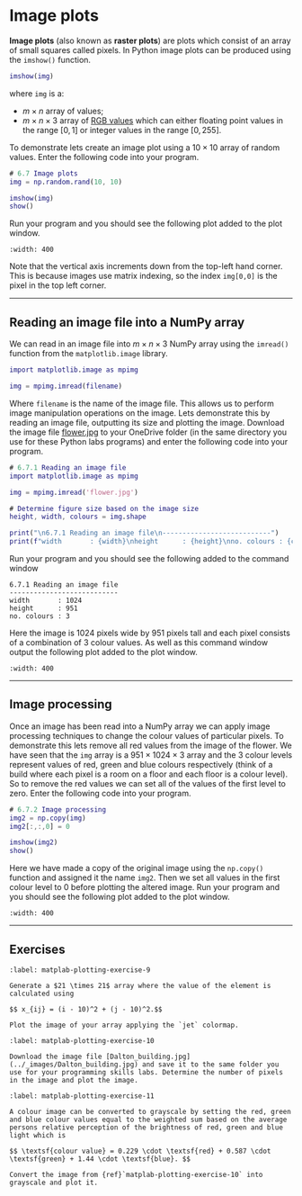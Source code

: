# Image plots

**Image plots** (also known as **raster plots**) are plots which consist of an array of small squares called pixels. In Python image plots can be produced using the `imshow()` function.

```matlab
imshow(img)
```

where `img` is a:

- $m\times n$ array of values;
- $m \times n \times 3$ array of <a href="https://en.wikipedia.org/wiki/RGB_color_model" target="_blank">RGB values</a> which can either floating point values in the range $[0,1]$ or integer values in the range $[0,255]$.

To demonstrate lets create an image plot using a $10 \times 10$ array of random values. Enter the following code into your program.

```matlab
# 6.7 Image plots
img = np.random.rand(10, 10)

imshow(img)
show()
```

Run your program and you should see the following plot added to the plot window.

```{figure} ../_images/6_Image_plots_1.png
:width: 400
```

Note that the vertical axis increments down from the top-left hand corner. This is because images use matrix indexing, so the index `img[0,0]` is the pixel in the top left corner.

---

## Reading an image file into a NumPy array

We can read in an image file into $m\times n \times 3$ NumPy array using the `imread()` function from the `matplotlib.image` library.

```matlab
import matplotlib.image as mpimg 

img = mpimg.imread(filename)
```

Where `filename` is the name of the image file. This allows us to perform image manipulation operations on the image. Lets demonstrate this by reading an image file, outputting its size and plotting the image. Download the image file [flower.jpg](../_images/flower.jpg) to your OneDrive folder (in the same directory you use for these Python labs programs) and enter the following code into your program.

```matlab
# 6.7.1 Reading an image file
import matplotlib.image as mpimg

img = mpimg.imread('flower.jpg')

# Determine figure size based on the image size
height, width, colours = img.shape

print("\n6.7.1 Reading an image file\n---------------------------")
print(f"width       : {width}\nheight      : {height}\nno. colours : {colours}")
```

Run your program and you should see the following added to the command window

```text
6.7.1 Reading an image file
---------------------------
width       : 1024
height      : 951
no. colours : 3
```

Here the image is 1024 pixels wide by 951 pixels tall and each pixel consists of a combination of 3 colour values. As well as this command window output the following plot added to the plot window.

```{figure} ../_images/6_Image_plots_2.png
:width: 400
```

---

## Image processing

Once an image has been read into a NumPy array we can apply image processing techniques to change the colour values of particular pixels. To demonstrate this lets remove all red values from the image of the flower. We have seen that the `img` array is a $951 \times 1024 \times 3$ array and the 3 colour levels represent values of red, green and blue colours respectively (think of a build where each pixel is a room on a floor and each floor is a colour level). So to remove the red values we can set all of the values of the first level to zero. Enter the following code into your program.

```matlab
# 6.7.2 Image processing
img2 = np.copy(img)
img2[:,:,0] = 0

imshow(img2)
show()
```

Here we have made a copy of the original image using the `np.copy()` function and assigned it the name `img2`. Then we set all values in the first colour level to 0 before plotting the altered image. Run your program and you should see the following plot added to the plot window.

```{figure} ../_images/6_Image_plots_3.png
:width: 400
```

---

## Exercises

```{exercise}
:label: matplab-plotting-exercise-9

Generate a $21 \times 21$ array where the value of the element is calculated using

$$ x_{ij} = (i - 10)^2 + (j - 10)^2.$$

Plot the image of your array applying the `jet` colormap.
```

```{exercise}
:label: matplab-plotting-exercise-10

Download the image file [Dalton_building.jpg](../_images/Dalton_building.jpg) and save it to the same folder you use for your programming skills labs. Determine the number of pixels in the image and plot the image.
```

```{exercise}
:label: matplab-plotting-exercise-11

A colour image can be converted to grayscale by setting the red, green and blue colour values equal to the weighted sum based on the average persons relative perception of the brightness of red, green and blue light which is

$$ \textsf{colour value} = 0.229 \cdot \textsf{red} + 0.587 \cdot \textsf{green} + 1.44 \cdot \textsf{blue}. $$

Convert the image from {ref}`matplab-plotting-exercise-10` into grayscale and plot it.
```
